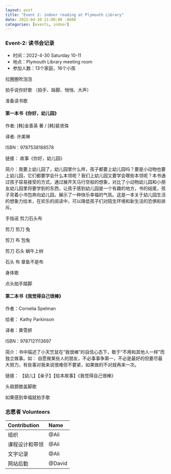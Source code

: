 ```yaml
---
layout: post
title: "Event 2: indoor reading at Plymouth Library"
date: 2022-04-30 21:00:00 -0600
categories: [events, indoor]
---
```


### Event-2: 读书会记录

- 时间：2022-4-30 Saturday 10-11
- 地点：Plymouth Library meeting room
- 参加人数：13个家庭，16个小孩


拉圈圈吹泡泡

拍手说你好歌 （拍手、跺脚、悄悄、大声）

准备读书歌

#### 第一本书《你好，幼儿园》

作者: [韩]金善英 著 / [韩]裴贤珠 

译者: 许美琳

ISBN：9787538188578

链接： 故事《你好，幼儿园》

简介：我要上幼儿园了，幼儿园里什么样，孩子都要上幼儿园吗？要是小动物也要上幼儿园，它们都要学会什么本领呢？我们上幼儿园又要学会哪些本领呢？本书通过孩子容易接受的方式，通过展开天马行空般的想象，对比了小动物幼儿园和小朋友幼儿园里将要学到的东西，让孩子感到幼儿园是一个有趣的地方，书的结尾，孩子背着小书包奔向幼儿园，展示了一种快乐幸福的气氛。这是一本关于幼儿园生活的想象力绘本，在欢乐的阅读中，可以降低孩子们对陌生环境和新生活的恐惧和排斥。

手指谣 剪刀石头布

剪刀 剪刀 兔

剪刀 布 包兔

剪刀 石头 蜗牛上树

石头 布 章鱼不是布

身体歌

点头拍手踏脚


#### 第二本书《我觉得自己很棒》

作者：Cornelia Spelman

绘者： Kathy Parkinson

译者：黄雪妍

ISBN：9787121113697

简介：书中描述了小天竺鼠在“我很棒”的自信心态下，敢于“不用和其他人一样”而独立做事。如： 自愿做某些人的朋友，不必事事争第一，不必是最好的但要尽最大努力，有些事对我来说很难但不要紧，如果做的不对就再来一次。

链接： 【幼儿】【亲子】【绘本故事】《我觉得自己很棒》

头肩膀膝盖脚歌

如果感到幸福就拍手歌

### 志愿者 Volunteers

| Contribution   | Name          |
| :------------- | :------------ |
| 组织           | @Ali          |
| 课程设计和带领 | @Ali       |
| 文字记录       | @Ali       |
| 网站后勤       | @David        |


